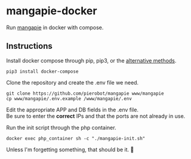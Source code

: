 # mangapie-docker
Run [mangapie](https://github.com/pierobot/mangapie) in docker with compose.

## Instructions
Install docker compose through pip, pip3, or the [alternative methods](https://docs.docker.com/compose/install/#install-compose).
```
pip3 install docker-compose
```
Clone the repository and create the .env file we need.
```
git clone https://github.com/pierobot/mangapie www/mangapie
cp www/mangapie/.env.example /www/mangapie/.env
```

Edit the appropriate APP and DB fields in the .env file.  
Be sure to enter the **correct** IPs and that the ports are not already in use.

Run the init script through the php container.
```
docker exec php_container sh -c "./mangapie-init.sh"
```

Unless I'm forgetting something, that should be it. :thinking:
